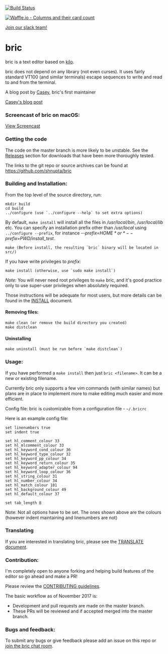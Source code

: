 [![Build
Status](https://travis-ci.com/shnupta/bric.svg?branch=master)](https://travis-ci.com/shnupta/bric)

[![Waffle.io - Columns and their card
count](https://badge.waffle.io/shnupta/bric.svg?columns=all)](https://waffle.io/shnupta/bric)

[Join our slack
team!](https://join.slack.com/t/bric-editor/shared_invite/enQtNDIyNjg5NzY2MTQ1LTk4OTE4ZjdiMGFmMDlhNWM2ZWJkMmM0MGQxMjNhODJlOWY1MjQzMmQ5MDEzOGM3YjM0YTJiZTc3MWY5MGNmZjI)

# bric
bric is a text editor based on [kilo](https://github.com/antirez/kilo).

bric does not depend on any library (not even curses). It uses fairly
standard VT100 (and similar terminals) escape sequences to write and
read to and from the terminal.

A blog post by [Casey](https://github.com/shnupta), bric's first maintainer

[Casey's blog post](https://shnupta.github.io/blog/17/04/bric.html)

### Screencast of bric on macOS:
[View Screencast](https://andy5995.github.io/screencast_low.gif)

### Getting the code

The code on the master branch is more likely to be unstable. See the
[Releases](https://github.com/shnupta/bric/releases) section for
downloads that have been more thoroughly tested.

The links to the git repo or source archives can be found at
https://github.com/shnupta/bric

### Building and Installation:

From the top level of the source directory, run:

    mkdir build
    cd build
    ../configure (use `../configure --help` to set extra options)

By default, `make install` will install all the files in
*/usr/local/bin*, */usr/local/lib* etc.  You can specify
an installation prefix other than */usr/local* using `../configure --prefix`,
for instance *--prefix=$HOME* or *--prefix=$PWD/install_test*.

    make (Before install, the resulting `bric` binary will be located in src/)

If you have write privileges to *prefix*:

    make install (otherwise, use `sudo make install`)

*Note:* You will never need root privileges to `make` bric, and it's
good practice only to use super-user privileges when absolutely required.

Those instructions will be adequate for most users, but more details
can be found in the [INSTALL](INSTALL) document.

#### Removing files:

    make clean (or remove the build directory you created)
    make distclean

#### Uninstalling

    make uninstall (must be run before `make distclean`)

### Usage:

If you have performed a `make install` then just `bric <filename>`. It
can be a new or existing filename.

Currently bric only supports a few vim commands (with similar names)
but plans are in place to implement more to make editing much easier
and more efficient.

Config file:
bric is customizable from a configuration file - `~/.bricrc`

Here is an example config file:
```
set linenumbers true
set indent true

set hl_comment_colour 33
set hl_mlcomment_colour 33
set hl_keyword_cond_colour 36
set hl_keyword_type_colour 32
set hl_keyword_pp_colour 34
set hl_keyword_return_colour 35
set hl_keyword_adapter_colour 94
set hl_keyword_loop_colour 36
set hl_string_colour 31
set hl_number_colour 34
set hl_match_colour 101
set hl_background_colour 49
set hl_default_colour 37

set tab_length 8
```
Note:
Not all options have to be set. The ones shown above are the colours (however indent maintaining and linenumbers are not)

### Translating

If you are interested in translating bric, please see the [TRANSLATE document](TRANSLATE.md).

### Contribution:

I'm completely open to anyone forking and helping build features of the
editor so go ahead and make a PR!

Please review the [CONTRIBUTING
guidelines](https://github.com/shnupta/bric/blob/master/CONTRIBUTING.md).

The basic workflow as of November 2017 is:
- Development and pull requests are made on the master branch.
- These PRs will be reviewed and if accepted merged into the master branch.

### Bugs and feedback:

To submit any bugs or give feedback please add an issue on this repo or
[join the bric chat room](https://join.slack.com/t/bric-editor/shared_invite/enQtNDIyNjg5NzY2MTQ1LTk4OTE4ZjdiMGFmMDlhNWM2ZWJkMmM0MGQxMjNhODJlOWY1MjQzMmQ5MDEzOGM3YjM0YTJiZTc3MWY5MGNmZjI).
